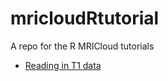 # mricloudRtutorial
A repo for the R MRICloud tutorials

- [Reading in T1 data](https://bcaffo.github.io/mricloudRtutorial/readingInMRICloudData/readingInMRIcloudData.html#/)


